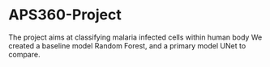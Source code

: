 # APS360-Project
The project aims at classifying malaria infected cells within human body
We created a baseline model Random Forest, and a primary model UNet to compare.
